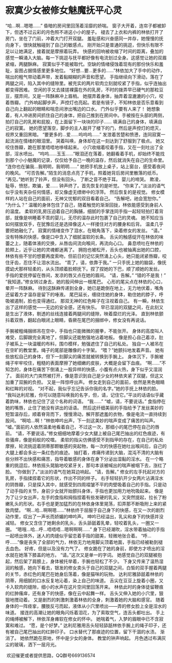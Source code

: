 # 寂寞少女被修女魅魔抚平心灵

“哈…啊…嗯嗯……”
昏暗的房间里回荡着淫靡的娇喘。
窗子大开着，连帘子都被卸下，但透不过云彩的月色照不进这小小的屋子。
褪去了上衣和内裤的林依打开了房门，坐在了门前，冲着大门打开双腿。
羞耻感和兴奋感同一并存，她慢慢的抚向身下，很快就触碰到了自己的敏感点。
刚开始只是普通的挑逗，但快乐有限不足以让她满足，接着就是摩擦着玩弄。
快感的回响被收缩了时间的距离，叠加的感觉一瞬涌入大脑。每一下挑逗与抚平都好像有电流划过全身。这感觉让她的双眉紧缩，两腿酥麻。
寂寞似乎不能被取代。空缺的情绪侵蚀着现有的那份快乐和羞耻，妄图占据情感里更多地位。
“好想…要…更多的……”林依加大了手中的动作，喘出的粗气带动着声带，发着黏糊糊的声音和愿望。
手指继续向下滑动，落在了两腿之间，陷入其中的缝隙里。被充实的两片软肉立刻就咬紧了手指，似乎连抽出都变得困难。
空闲的手又去揉搓裸露在外的乳房，不时的拨弄早已硬气的那粒豆豆，摆弄间，又是一阵酥麻冲上眉梢。
她摆弄着身体，抽弄着湿漉漉的小穴，咬着唇瓣。
门外响起脚步声，声控灯也亮起。若是有镜子，不知林依是否乐意看到自己向上翻起的眼睛和喘息间渗出嘴边的口水。
门外似乎要有人来了！
她想象着，有人冲进房间抓住自己的身体，把自己推到在房间中。手被按在头部的两侧，拍打自己的乳房和屁股，在上面留下一块块的印子……
填满自己的身体，填满自己的寂寞。
她的愿望落空，脚步的主人敲开了楼下的门，然后是声控灯的熄灭，视界又重回黑暗。
“要更多的…爱……呜呜呜……”
发泄着苦楚和愤懑，连同寂寞一起流淌在情绪的眼泪里。
哭着叫唤，身体却在这一刻达到了舒服到了极点。
她又咬住唇瓣，跪在那里唔唔地哆嗦起来。
小穴收缩着咬着手指，又在一刻吐出了全部，淫水喷出。
“呜呜……玉玉……”眼泪还在落着，她翻看着手机，却始终不能找到那个小小魅魔的记录，仅仅给予自己一晚的温存，然后就消失在自己的生命里。
“连你也在骗我…我明明，我明明……”
她把手机放上桌子，站上窗台，感受着夜间的晚风。
“可否告解。”陌生的消息点亮了手机，照着她背后房间里散落的纸币。
“再见。”她听到了铃声，但没有回头。
了断之音不绝于耳。
婴儿的啼哭。
欺凌，耻辱，愤怒，欺骗，爱……
钟声终了。首先恢复的是听觉。
“你来了。”淡淡的语气似乎没有夹杂任何情感，却又像虚无缥缈中的浮萍。
然后恢复的是视觉。
修女模样的人站在自己的面前，无神又忧郁的双目看着自己。
“告解吧，祂会宽恕你。”
“为什么？”
温暖的身体包住了自己，随着触觉的渐渐回拢，林依能感受到身前人的温度。
柔软的乳房压迫着自己的胸脯，细腻的手掌连同手指一起轻轻拍打着背部，就像是哄睡着不乖的婴儿，无尽的温存此时包裹了自己的灵魂。
她不知应当如何摆放双手，在犹豫后还是选择像这人一样搂住对方的腰身和后背。
温柔几乎要把她融化了。
寂寞的情绪变作了泪水，在眼角落下，染着修女的发丝。
“请。”
没有特殊的快感，像是口中含入了细腻温软的长条。
舌尖的触感绽开在林依的味蕾之上，随着体液的交换，从唇齿间流向喉间，再流向心口。
鼻息喷吐在林依的脸颊上，近乎让她的灵魂都迷离了。
拥抱也被松开，舌头也被抽离出她的口腔，林依有些不甘的想要再度索吻，但前日的记忆突然涌上心头，她只能闭紧唇瓣，咬住牙齿，忍住不让泪水流出。
“乖了，请，依靠于我。”
一只手抚上她的脑袋，像抚摸幼犬那样轻柔的，从头顶顺着脸颊抚下。捏了捏她的下巴，顺了顺她的发丝。
手指的爱抚停留在唇间，发凉的唇又点在她的眉间。
“请，告解。”
“错的不是我！”
“我知道。”修女转过身去，她的股间伸出一根尾巴。
心形的尾尖点在林依的心口，晕开一阵酥麻。
待到这酥麻传递到全身，她已是跪倒在地上，无力地伏着，嘴角还留着方才温存是留下的唾液。
尾巴延长，缠绕住她的身体，勒住她的脖子，呼吸被遏制，脸也变得通红。
那双无神的红色眸子在注视着自己。
有一瞬，林依生出了这样的感觉——无边的安全感，还有快乐。
早已湿润的双腿之间，在此刻又是生出了液体，剔透的丝线连接着两腿间的缝隙，映着糜烂的光泽。
直到林依颤抖着双唇，翻起白眼闭上眼睛，昏厥在尾巴的捆绑中，修女没有再说话。

手腕被粗绳捆绑吊在空中，手指也只能微微的握拳，不能张开。
身体的高度叫人难受，后脚跟完全离地了，但脚尖还能勉强地沾着地板。
像是担心自己着凉，肚子被系上一块温暖的布料，围巾模样，勉强遮住了自己的私处。
独自一人被吊在在空旷的教堂里。绳子的尾部是雕像的十字架。
“喂？”她颤抖地发着声音。
她有些放松自己的身体，但下一刻脚尖的痛苦就被转换到手腕上。
身体沉下，手腕被绳子牢牢咬住，粗糙的表面摩擦了她细嫩的皮肤，大概是会留下血痕。
“啊……”不知怎的，身体在痛苦下倒涌上一股异样的快感，小腹有点火热，身下似乎又湿润了。
面前的大门突然被打开，像是意识到自己是少女的林依夹紧了双腿，但这又加重了双腕的负担。
又是一阵惊呼出声。
修女走到自己的面前，依然是黑色眼睛和红眸的对视。
“对不起，我似乎忘记告诉你我的名字。”她的手抚上林依的脸。
“我叫达利尼雅，你可以随意叫唤我的名字，但，请，记住它。”平淡的话语似乎藏着韵味，林依也记住了这个名称的词语。
“我……”
“嘘，请，不要说话。”
食指停在她的嘴唇，止住了她没有讲出的话语。
然后这纤细美丽的手指给予了发丝美妙的短暂温存后，顺着脊背而下，慢慢滑动，解开那遮羞的衣物，像是电流一直持续到股间。
“啊哈…啊！”林依呻吟出声，下一刻这美妙的喘声变成了痛苦的叫声。
“嘘。”面前的人依然温柔地看着自己，不过这一次，那细小的尾巴停在自己的唇前。
“请，不要说话。”修女细细地摩着少女大腿上被自己尾巴抽出的红色痕迹，有些骚痒，像是蚂蚁的咬噬。
柔软的指尖仿佛感受不到指甲的存在，在自己的私处摩擦，轮流挑逗着阴蒂那颗敏感的突起物，每一次的快感在她吐出喉间后，自己的大腿上都会多出一条红色的痕迹。
抽打着，疼痛传递到大脑，混沌不清的大脑有些分辨不出快感和痛苦，指导着敏感的身体在身下分泌出湿黏的淫水。
在一个略重的挑逗后，林依摇头晃脑地咬紧牙关，那句本该被喊出的喘声被咽下去，涨红了脸。
“你做到了。”淡淡的语气在她耳边响起。
“请，告解。”
修女的左手托起对方的乳房，手指揉捏着它的形状，作出不同的样子。
右手轻轻扒开少女两片沾满淫水的阴唇瓣，只是探入其中，就感受到四周褶皱不平的肉壁吸着自己的手指。只是动了动手指的关节，身前少女就开始颤抖身体，手指也更加用力地吮吸起来。
像是为了让少女出声，左手的食指和拇指捏着有些发硬的乳尖，又突然提起，拉长了粉嫩乳头的形状。右手也是更加猛烈的在林依身体里晃荡，扣弄那不断吸附上来的紧致肉壁。
“啊…哈…啊啊嗯……”林依终于屈服于自己身下的快感，在又一次的剧烈动作里，叹出了一声长而娇媚的呻吟声。
呻吟已经溢出，乳尖和身下的快感并没减轻。
修女又含住了她剩余的乳头，舌头舔舐着乳晕，轻咬着乳头，一圈又一圈。
“嗯哦…哈…呼…唔唔唔…嗯啊啊啊……”
身下已经潮吹，淫水带着抽动的手指一起喷出体外，迷人的肉缝似乎留恋着手指的甜美，轻微地张合着。
“呼…呼……”像是丧失了全部的气力，林依无力地用脚尖顶着地面，手指已经被勒到褪去血色。
好疼，但是以及没有力气了。
修女跪在了她的身前，即使方才喷出的淫水就在她落下膝盖的地方。
“请。”这次又是单一的字词。
她感觉自己的双腿被抱起，然后架了肩膀上，身体被托举着，手腕也轻松了不少。
下身又传来了温热湿润的触感，她向下看去，银发的修女卖头于自己的双腿之间，白皙的双手握着两腿的关节，赤红色的尾巴在她身后荡着，像是猫咪的玩物。
达利尼雅舔舐着林依的阴蒂，用细腻的口水反复地沁着，染上自己的味道。
舌尖在豆豆上旋着小圈，又卡入软肉的缝隙，细小的水声在这片空间里回荡开来。
林依此时的身体徒留鞭痕的红肿瘙痒，还有身下的快感，像在云中起舞一样。
舌头又伸入她的小穴里，狠狠地搅动着。
又是剧烈的刺激刺激着林依的全身，刺激着她的大脑和感官。
随着身体的一阵痉挛，腰肢反弓而起，液体从小穴里喷出——弄的修女脸上全是淫水的味道。
接连的高潮让她的眼角闪烁着泪花，为了索取空气，连舌头都吐出。
手上的绳缚被解下，林依浑身瘫软在修女的怀中。
她喘着气，入梦的眉眼中已不含寂寞和难过。
“愿，是个好梦。”
达利尼雅用舌头轻轻舔舐林依手腕上的绳子印子，还有被自己尾巴抽出的红肿印子。
口水替代了那痕迹的位置，留下干涸的水渍。
渐消了。
她依然跪在原地，怀中是少女的身体。
教堂的钟声响起。
月色透过布满灰尘的玻璃，洒下一层月光。 

 欢迎催更或者提供思路，QQ群号669136574

